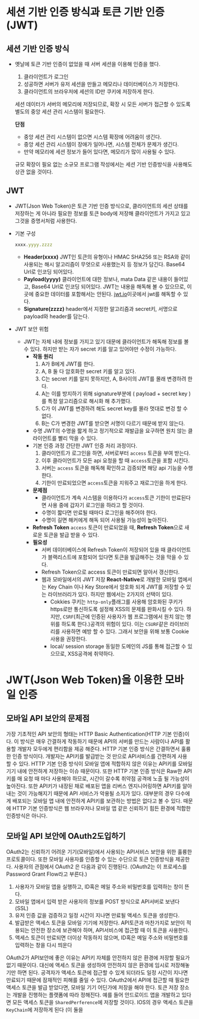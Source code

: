 # 세션 기반 인증 방식과 토큰 기반 인증(JWT)

## 세션 기반 인증 방식

- 옛날에 토큰 기반 인증이 없었을 때 서버 세션을 이용해 인증을 했다.

  1. 클라이언트가 로그인
  2. 성공하면 서버가 유저 세션을 만들고 메모리나 데이터베이스가 저장한다.
  3. 클라이언트의 브라우저에 세션의 ID만 쿠키에 저장하게 한다.

  세션 데이터가 서버의 메모리에 저장되므로, 확장 시 모든 서버가 접근할 수 있도록 별도의 중앙 세션 관리 시스템이 필요한다.

  **단점**

  - 중앙 세션 관리 시스템이 없으면 시스템 확장에 어려움이 생긴다.
  - 중앙 세션 관리 시스템이 장애가 일어나면, 시스템 전체가 문제가 생긴다.
  - 만약 메모리에 세션 정보가 들어 있다면, 메모리가 많이 사용될 수 있다.

  규모 확장이 필요 없는 소규모 프로그램 작성에서는 세션 기반 인증방식을 사용해도 상관 없을 것이다.

## JWT

- JWT(Json Web Token)은 토큰 기반 인증 방식으로, 클라이언트의 세션 상태를 저장하는 게 아니라 필요한 정보를 토큰 body에 저장해 클라이언트가 가지고 있고 그것을 증명서처럼 사용한다.

- 기본 구성

  ````javascript
  xxxx.yyyy.zzzz
  ````

  - **Header(xxxx)** JWT인 토큰의 유형이나 HMAC SHA256 또는 RSA와 같이 사용되는 해시 알고리즘이 무엇으로 사용했는지 등 정보가 담긴다. Base64 Url로 인코딩 되어있다.
  - **Payload(yyyy)** 클라이언트에 대한 정보나, mata Data 같은 내용이 들어있고, Base64 Url로 인코딩 되어있다. 
    JWT는 내용을 해독해 볼 수 있으므로, 이곳에 중요한 데이터를 포함해서는 안된다.
    [jwt.io](https://jwt.io/)이곳에서 jwt를 해독할 수 있다.
  - **Signature(zzzz)** header에서 지정한 알고리즘과 secret키, 서명으로 payload와 header를 담는다.

- JWT 보안 위험

  * JWT는 자체 내에 정보를 가지고 있기 대문에 클라이언트가 해독해 정보를 볼 수 있다. 하지만 받는 자가 secret 키를 알고 있어야만 수정이 가능하다.
    - **작동 원리**
      1. A가 B에게 JWT를 한다.
      2. A, B 둘 다 암호화한 secret 키를 알고 있다.
      3. C는 secret 키를 알지 못하지만, A, B사이의 JWT를 몰래 변경하려 한다.
      4. A는 이를 방지하기 위해 signature부분에 ( payload + secret key )를 특정 알고리즘으로 해시화 해 추가했다.
      5. C가 이 JWT를 변경하려 해도 secret key를 몰라 멋대로 변겅 할 수 없다.
      6. B는 C가 변경한 JWT를 받으면 서명이 다르기 때문에 받지 않는다.
    - 수명
      JWT의 수명을 짧게 하고 정기적으로 재발급을 요구하면 원치 않는 클라이언트를 빨리 막을 수 있다.
    - 기본 인증 과정
      간단한 JWT 인증 처리 과정이다.
      1. 클라이언트가 로그인을 하면, 서버로부터 `access` 토큰을 부여 받는다.
      2. 이후 클라이언트가 모든 api 요청을 할 때 `access`토큰을 포함 시킨다.
      3. 서버는 `access` 토큰을 해독해 확인하고 검증되면 해당 api 기능을 수행한다.
      4. 기한이 만료되었으면 `access`토큰을 지워주고 재로그인을 하게 한다.
    - **문제점**
      - 클라이언트가 계속 시스템을 이용하다가 `access`토큰 기한이 만료된다면 사용 중에 갑자기 로그인을 하라고 할 것이다.
      - 수명이 짧다면 만료될 때마다 로그인을 해주어야 한다.
      - 수명이 길면 해커에게 해독 되어 사용될 가능성이 높아진다.
    - **Refresh Token**
      `access` 토큰이 만료되었을 때, **Refresh Token**으로 새로운 토큰을 발급 받을 수 있다.
    - **필요성**
      - 서버 데이터베이스에 Refresh Token이 저장되어 있을 때 클라이언트가 블랙리스트에 포함되어 있다면 토큰을 발급해주는 것을 막을 수 있다.
      - Refresh Token으로 access 토큰이 만료되면 알아서 갱신한다.
      - 웹과 모바일에서의 JWT 저장
        **React-Native**로 개발한 모바일 앱에서는 Key Chain 이나 Key Store에서 암호화 되게 JWT를 저장할 수 있는 라이브러리가 있다.
        하지만 웹에서는 2가지의 선택이 있다.
        - Cokkies
          쿠키는 `http-only`플래그를 사용해 암호화된 쿠키가 https로만 통신하도록 설정해 XSS의 문제를 완화시킬 수 있다.
          하지만, `CSRF`(최근에 인증된 사용자가 웹 프로그램에서 원치 않는 행위를 하도록 한다.)공격의 위험이 있다. 이는 `CSURF`같은 라이브러리를 사용하면 예방 할 수 있다.
          그래서 보안을 위해 보통 Cookie 사용을 권장한다.
        - local/ session storage
          동일한 도메인의 JS를 통해 접근할 수 있으므로, XSS공격에 취약하다.

# JWT(Json Web Token)을 이용한 모바일 인증

## 모바일 API 보안의 문제점

가장 기초적인 API 보안의 형태는 HTTP Basic Authentication(HTTP 기본 인증)이다. 이 방식은 매우 간결하게 작동하기 때문에 API의 서버를 만드는 사람이나 API를 활용할 개발자 모두에게 편리함을 제공 해준다.
HTTP 기본 인증 방식은 간결하면서 훌륭한 인증 방식이다. 개발자는 API키를 발급받는 것 만으로 API서비스를 간편하게 사용 할 수 있다.
HTTP 기본 인증 방식이 모바일 앱에 적합하지 않은 이유는 API키를 모바일 기기 내에 안전하게 저장하는 이슈 때문이다.
또한 HTTP 기본 인증 방식은 Raw한 API키를 매 요청 때 마다 사용해야 하므로, 시간이 갈수록 취약점 공격에 노출 될 가능성이 높아진다. 또한 API키가 내장된 채로 배포된 앱을 리버스 엔지니어링하면 API키를 알아내는 것이 가능해지기 때문에 API 서비스가 악용될 소지가 있다. 대부분의 경우 다수에게 배포되는 모바일 앱 내에 안전하게 API키를 보관하는 방법은 없다고 볼 수 있다.
때문에 HTTP 기본 인증방식은 웹 브라우저나 모바일 앱 같은 신뢰하기 힘든 환경에 적합한 인증방식은 아니다.

## 모바일 API 보안에 OAuth2도입하기

OAuth2는 신뢰하기 어려운 기기(모바일)에서 사용되는 API서비스 보안을 위한 훌륭한 프로토콜이다. 또한 모바일 사용자를 인증할 수 있는 수단으로 토큰 인증방식을 제공한다. 사용자의 관점에서 OAuth2 은 다음과 같이 진행된다.
(OAuth2는 이 프로세스를 Password Grant Flow라고 부른다.)

1. 사용자가 모바일 앱을 실행하고, ID혹은 메일 주소와 비밀번호를 입력하는 창이 뜬다.
2. 모바일 앱에서 입력 받은 사용자의 정보를 POST 방식으로 API서버로 보낸다 (SSL)
3. 유저 인증 값을 검증하고 일정 시간이 지나면 만료될 액세스 토큰을 생성한다.
4. 발급받은 액세스 토큰을 모바일 기기에 저장한다. API토큰과 마찬가지로 보안이 적용되는 안전한 장소에 보관해야 하며, API서비스에 접근할 때 이 토큰을 사용한다.
5. 액세스 토큰이 만료되면 더이상 작동하지 않으며, ID혹은 메일 주소와 비밀번호를 입력하는 창을 다시 띄운다

OAuth2가 API보안에 좋은 이유는 API키 자체를 안전하지 않은 환경에 저장할 필요가 없기 때문이다. 대신에 액세스 토큰을 생성하여 안전하지 않은 환경에 임시로 저장해놓기만 하면 된다. 공격자가 액세스 토큰에 접근할 수 있게 되더라도 일정 시간이 지나면 만료되기 때문에 잠재적인 피해를 줄일 수 있다.
OAuth2에서 API에 접근할 때 필요한 액세스 토큰을 발급 받았다면, 모바일 기기 어딘가에 저장을 해야 한다. 토큰 저장 장소는 개발을 진행하는 플랫폼에 따라 정해진다. 예를 들어 안드로이드 앱을 개발하고 있다면 모든 액세스 토큰을 `SharedPerference`에 저장할 것이다. IOS의 경우 액세스 토큰을 `KeyChain`에 저장하게 된다 
(이 둘을 

